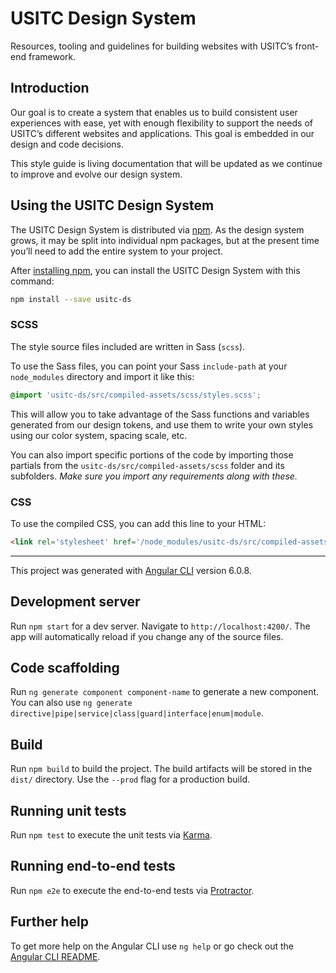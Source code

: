 # USITC Design System

Resources, tooling and guidelines for building websites with USITC’s front-end framework.

## Introduction

Our goal is to create a system that enables us to build consistent user experiences with ease, yet with enough flexibility to support the needs of USITC’s different websites and applications. This goal is embedded in our design and code decisions.

This style guide is living documentation that will be updated as we continue to improve and evolve our design system.

## Using the USITC Design System

The USITC Design System is distributed via [npm](https://www.npmjs.com/package/usitc-ds). As the design system grows, it may be split into individual npm packages, but at the present time you’ll need to add the entire system to your project.

After [installing npm](https://docs.npmjs.com/getting-started/installing-node), you can install the USITC Design System with this command:

```bash
npm install --save usitc-ds
```

### SCSS

The style source files included are written in Sass (`scss`).

To use the Sass files, you can point your Sass `include-path` at your `node_modules` directory and import it like this:

```scss
@import 'usitc-ds/src/compiled-assets/scss/styles.scss';
```

This will allow you to take advantage of the Sass functions and variables generated from our design tokens, and use them to write your own styles using our color system, spacing scale, etc.

You can also import specific portions of the code by importing those partials from the `usitc-ds/src/compiled-assets/scss` folder and its subfolders. _Make sure you import any requirements along with these._

### CSS

To use the compiled CSS, you can add this line to your HTML:

```html
<link rel='stylesheet' href='/node_modules/usitc-ds/src/compiled-assets/css/styles.css'>
```

---

This project was generated with [Angular CLI](https://github.com/angular/angular-cli) version 6.0.8.

## Development server

Run `npm start` for a dev server. Navigate to `http://localhost:4200/`. The app will automatically reload if you change any of the source files.

## Code scaffolding

Run `ng generate component component-name` to generate a new component. You can also use `ng generate directive|pipe|service|class|guard|interface|enum|module`.

## Build

Run `npm build` to build the project. The build artifacts will be stored in the `dist/` directory. Use the `--prod` flag for a production build.

## Running unit tests

Run `npm test` to execute the unit tests via [Karma](https://karma-runner.github.io).

## Running end-to-end tests

Run `npm e2e` to execute the end-to-end tests via [Protractor](http://www.protractortest.org/).

## Further help

To get more help on the Angular CLI use `ng help` or go check out the [Angular CLI README](https://github.com/angular/angular-cli/blob/master/README.md).
